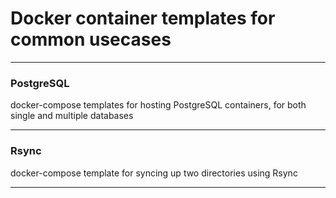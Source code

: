 # Docker container templates for common usecases

---

### PostgreSQL

docker-compose templates for hosting PostgreSQL containers, for both single and multiple databases

---

### Rsync

docker-compose template for syncing up two directories using Rsync

---